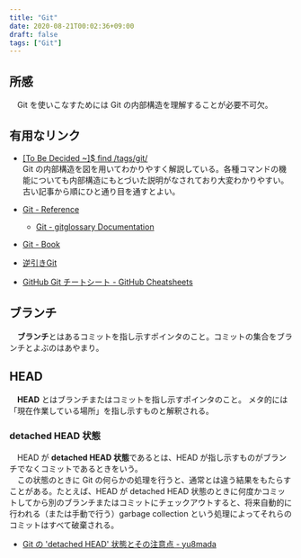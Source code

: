 ```yaml
---
title: "Git"
date: 2020-08-21T00:02:36+09:00
draft: false
tags: ["Git"]
---
```


## 所感

　Git を使いこなすためには Git の内部構造を理解することが必要不可欠。

## 有用なリンク

- [[To Be Decided ~]$ find /tags/git/](https://www.kaitoy.xyz/tags/git/)  
    Git の内部構造を図を用いてわかりやすく解説している。各種コマンドの機能についても内部構造にもとづいた説明がなされており大変わかりやすい。古い記事から順にひと通り目を通すとよい。

- [Git - Reference](https://git-scm.com/docs)
    - [Git - gitglossary Documentation](https://git-scm.com/docs/gitglossary)
- [Git - Book](https://git-scm.com/book/ja/v2)
- [逆引きGit](https://backlog.com/ja/git-tutorial/reference/)
- [GitHub Git チートシート - GitHub Cheatsheets](https://github.github.com/training-kit/downloads/ja/github-git-cheat-sheet/)

## ブランチ

　**ブランチ**とはあるコミットを指し示すポインタのこと。コミットの集合をブランチとよぶのはあやまり。

## HEAD

　**HEAD** とはブランチまたはコミットを指し示すポインタのこと。 メタ的には「現在作業している場所」を指し示すものと解釈される。

### detached HEAD 状態

　HEAD が **detached HEAD 状態**であるとは、HEAD が指し示すものがブランチでなくコミットであるときをいう。  
　この状態のときに Git の何らかの処理を行うと、通常とは違う結果をもたらすことがある。たとえば、HEAD が detached HEAD 状態のときに何度かコミットしてから別のブランチまたはコミットにチェックアウトすると、将来自動的に行われる（または手動で行う）garbage collection という処理によってそれらのコミットはすべて破棄される。

- [Git の 'detached HEAD' 状態とその注意点 - yu8mada](https://yu8mada.com/2018/05/31/detached-head-state-and-its-caution-in-git/)
